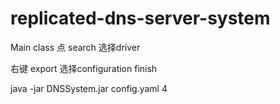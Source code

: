 # replicated-dns-server-system


Main class 点 search 选择driver

右键 export 选择configuration finish

java -jar DNSSystem.jar config.yaml 4
